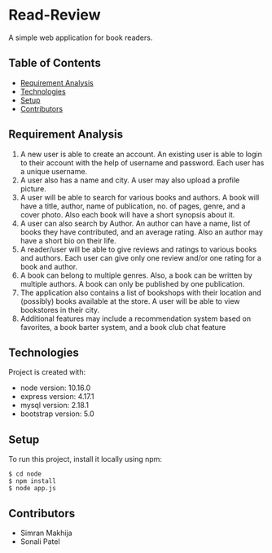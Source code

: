 # Read-Review

A simple web application for book readers.

## Table of Contents
* [Requirement Analysis](#requirement-analysis)
* [Technologies](#technologies)
* [Setup](#setup)
* [Contributors](#contributors)

## Requirement Analysis
1. A new user is able to create an account. An existing user is able to login to their account with the help of username and password. Each user has a unique username.
2. A user also has a name and city. A user may also upload a profile picture.
3. A user will be able to search for various books and authors. A book will have a title, author, name of publication, no. of pages, genre, and a cover photo. Also each book will have a short synopsis about it.
4. A user can also search by Author. An author can have a name, list of books they have contributed, and an average rating. Also an author may have a short bio on their life.
5. A reader/user will be able to give reviews and ratings to various books and authors. Each user can give only one review and/or one rating for a book and author.
6. A book can belong to multiple genres. Also, a book can be written by multiple authors. A book can only be published by one publication.
7. The application also contains a list of bookshops with their location and (possibly) books available at the store. A user will be able to view bookstores in their city.
8. Additional features may include a recommendation system based on favorites, a book barter system, and a book club chat feature

## Technologies
Project is created with:
* node version: 10.16.0
* express version: 4.17.1
* mysql version: 2.18.1
* bootstrap version: 5.0 

## Setup
To run this project, install it locally using npm:

```
$ cd node
$ npm install
$ node app.js
```
## Contributors
* Simran Makhija
* Sonali Patel
